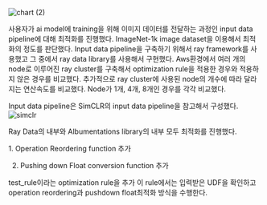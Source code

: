 ![chart (2)](https://github.com/user-attachments/assets/1667cd08-80db-4cd7-aa4d-ad658e82510a)

사용자가 ai model에 training을 위해 이미지 데이터를 전달하는 과정인 input data pipeline에 대해 최적화를 진행했다. 
ImageNet-1k image dataset을 이용해서 최적화의 정도를 판단했다. 
Input data pipeline을 구축하기 위해서 ray framework를 사용했고 그 중에서 ray data library를 사용해서 구현했다. 
Aws환경에서 여러 개의 node로 이루어진 ray cluster를 구축해서 optimization rule을 적용한 경우와 적용하지 않은 경우를 비교했다.
추가적으로 ray cluster에 사용된 node의 개수에 따라 달라지는 연산속도를 비교했다. Node가 1개, 4개, 8개인 경우를 각각 비교했다. 

Input data pipeline은 SimCLR의 input data pipeline을 참고해서 구성했다. 
![simclr](https://github.com/user-attachments/assets/e94174a8-00d9-4eb7-8dab-7adecb91d67a)

Ray Data의 내부와 Albumentations library의 내부 모두 최적화를 진행했다. 

<Albumentations library>
1. Operation Reordering function 추가

2. Pushing down Float conversion function 추가

<Ray Data>
test_rule이라는 optimization rule을 추가
이 rule에서는 입력받은 UDF을 확인하고 operation reordering과 pushdown float최적화 방식을 수행한다.
